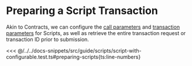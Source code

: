 # Preparing a Script Transaction

Akin to Contracts, we can configure the [call parameters](../contracts/call-parameters.md) and [transaction parameters](../contracts/transaction-parameters.md) for Scripts, as well as retrieve the entire transaction request or transaction ID prior to submission.

<<< @/../../docs-snippets/src/guide/scripts/script-with-configurable.test.ts#preparing-scripts{ts:line-numbers}